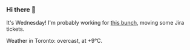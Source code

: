 ### Hi there :wave:

It's Wednesday! I'm probably working for [this bunch](https://github.com/kohofinancial), moving some Jira tickets.

Weather in Toronto: overcast, at +9°C.
